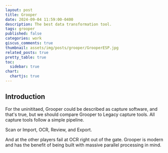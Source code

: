 ```yaml
---
layout: post
title: Grooper
date: 2024-09-04 11:59:00-0400
description: The best data transformation tool.
tags: grooper
published: false
categories: work
giscus_comments: true
thumbnail: assets/img/posts/grooper/GrooperESP.jpg
related_posts: true
pretty_table: true
toc:
  sidebar: true
chart:
  chartjs: true
---
```


## Introduction

For the uninititaed, Grooper could be described as capture software, and that's true, but we should compare Grooper to Legacy capture tools. All capture tools follow a simple pipeline.

Scan or Import, OCR, Review, and Export.

And at the other players fail at OCR right out of the gate. Grooper is modern and has the benefit of being built with massive parallel processing in mind.
